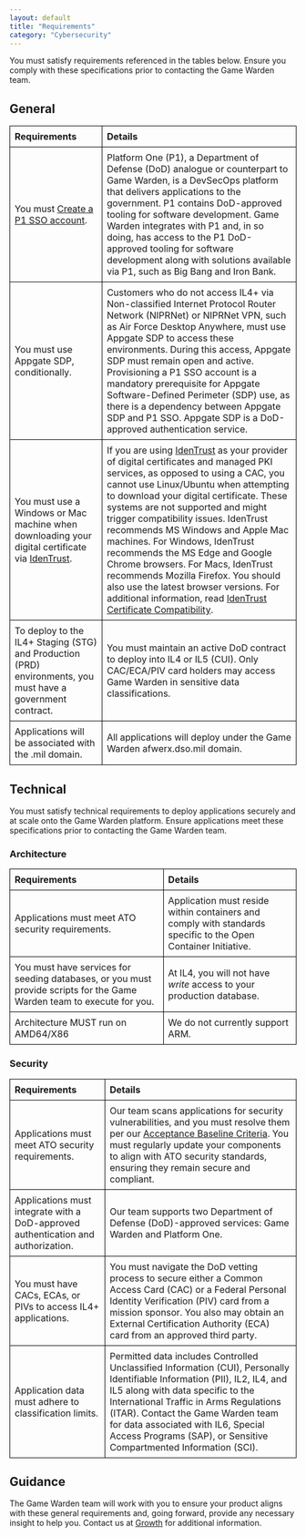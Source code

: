 ```yaml
---
layout: default
title: "Requirements"
category: "Cybersecurity"
---
```

You must satisfy requirements referenced in the tables below. Ensure you comply with these specifications prior to contacting the Game Warden team.

## General

| **Requirements**                            | **Details**                                        |
| --------------------------------------------| --------------------------------------------------|
| You must [Create a P1 SSO account](https://helpcenter.gamewarden.io/integrations-access/goverment_access_cards/p1_sso/).              | Platform One (P1), a Department of Defense (DoD) analogue or counterpart to Game Warden, is a DevSecOps platform that delivers applications to the government. P1 contains DoD-approved tooling for software development. Game Warden integrates with P1 and, in so doing, has access to the P1 DoD-approved tooling for software development along with solutions available via P1, such as Big Bang and Iron Bank. | 
| You must use Appgate SDP, conditionally.    | Customers who do not access IL4+ via Non-classified Internet Protocol Router Network (NIPRNet) or NIPRNet VPN, such as Air Force Desktop Anywhere, must use Appgate SDP to access these environments. During this access, Appgate SDP must remain open and active. Provisioning a P1 SSO account is a mandatory prerequisite for Appgate Software-Defined Perimeter (SDP) use, as there is a dependency between Appgate SDP and P1 SSO. Appgate SDP is a DoD-approved authentication service. |
| You must use a Windows or Mac machine when downloading your digital certificate via [IdenTrust](https://www.identrust.com/digital-certificates/dod-eca-programs). | If you are using [IdenTrust](https://www.identrust.com/digital-certificates/dod-eca-programs) as your provider of digital certificates and managed PKI services, as opposed to using a CAC, you cannot use Linux/Ubuntu when attempting to download your digital certificate. These systems are not supported and might trigger compatibility issues. IdenTrust recommends MS Windows and Apple Mac machines. For Windows, IdenTrust recommends the MS Edge and Google Chrome browsers. For Macs, IdenTrust recommends Mozilla Firefox. You should also use the latest browser versions. For additional information, read [IdenTrust Certificate Compatibility](https://www.identrust.com/ca-certificate-compatibility). | 
| To deploy to the IL4+ Staging (STG) and Production (PRD) environments, you must have a government contract. | You must maintain an active DoD contract to deploy into IL4 or IL5 (CUI). Only CAC/ECA/PIV card holders may access Game Warden in sensitive data classifications. |
| Applications will be associated with the .mil domain. | All applications will deploy under the Game Warden afwerx.dso.mil domain. |

## Technical
You must satisfy technical requirements to deploy applications securely and at scale onto the Game Warden platform. Ensure applications meet these specifications prior to contacting the Game Warden team.

### Architecture

| **Requirements**                            | **Details**                                        |
| --------------------------------------------| ---------------------------------------------------|
| Applications must meet ATO security requirements. | Application must reside within containers and comply with standards specific to the Open Container Initiative. |
| You must have services for seeding databases, or you must provide scripts for the Game Warden team to execute for you. | At IL4, you will not have *write* access to your production database. |
| Architecture MUST run on AMD64/X86          | We do not currently support ARM.  |

### Security

| **Requirements**                            | **Details**                                        |
| --------------------------------------------| ---------------------------------------------------|
| Applications must meet ATO security requirements. | Our team scans applications for security vulnerabilities, and you must resolve them per our [Acceptance Baseline Criteria](https://helpcenter.gamewarden.io/security/security_review/cves_and_compliance/acceptance-baseline-criteria/). You must regularly update your components to align with ATO security standards, ensuring they remain secure and compliant.|
| Applications must integrate with a DoD-approved authentication and authorization. | Our team supports two Department of Defense (DoD)-approved services: Game Warden and Platform One. |
| You must have CACs, ECAs, or PIVs to access IL4+ applications. | You must navigate the DoD vetting process to secure either a Common Access Card (CAC) or a Federal Personal Identity Verification (PIV) card from a mission sponsor. You also may obtain an External Certification Authority (ECA) card from an approved third party. | 
| Application data must adhere to classification limits. | Permitted data includes Controlled Unclassified Information (CUI), Personally Identifiable Information (PII), IL2, IL4, and IL5 along with data specific to the International Traffic in Arms Regulations (ITAR). Contact the Game Warden team for data associated with IL6, Special Access Programs (SAP), or Sensitive Compartmented Information (SCI). |


## Guidance
The Game Warden team will work with you to ensure your product aligns with these general requirements and, going forward, provide any necessary insight to help you. Contact us at [Growth](mailto:growth@secondfront.com) for additional information.

<style>
  table {
    width: 100%;
    border-collapse: collapse;
  }
  th, td {
    border: 1px solid black;
    padding: 8px;
    text-align: left;
  }
</style>
